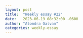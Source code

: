 ```yaml
---
layout: post
title:  "Weekly essay #22"
date:   2023-06-19 08:32:00 -0600
author: "Alondra Galvan"
categories: weekly-essay
---
```



